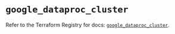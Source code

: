# `google_dataproc_cluster`

Refer to the Terraform Registry for docs: [`google_dataproc_cluster`](https://registry.terraform.io/providers/hashicorp/google/6.25.0/docs/resources/dataproc_cluster).
